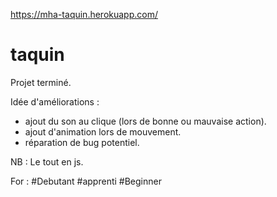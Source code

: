 https://mha-taquin.herokuapp.com/

# taquin

Projet terminé.

Idée d'améliorations :
  - ajout du son au clique (lors de bonne ou mauvaise action).
  - ajout d'animation lors de mouvement.
  - réparation de bug potentiel.
 
 NB : Le tout en js.
 
 For : 
#Debutant
#apprenti
#Beginner
